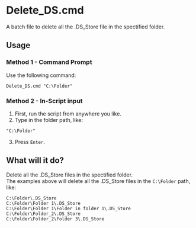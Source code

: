 # Delete_DS.cmd
A batch file to delete all the .DS_Store file in the spectified folder.

## Usage
### Method 1 - Command Prompt
Use the following command:
```
Delete_DS.cmd "C:\Folder"
```

### Method 2 - In-Script input
1. First, run the script from anywhere you like.
2. Type in the folder path, like:
  ```
  "C:\Folder"
  ```
3. Press `Enter`.

## What will it do?
Delete all the .DS_Store files in the spectified folder.  
The examples above will delete all the .DS_Store files in the `C:\Folder` path, like:

```
C:\Folder\.DS_Store
C:\Folder\Folder 1\.DS_Store
C:\Folder\Folder 1\Folder in folder 1\.DS_Store
C:\Folder\Folder_2\.DS_Store
C:\Folder\Folder_2\Folder 3\.DS_Store
```
